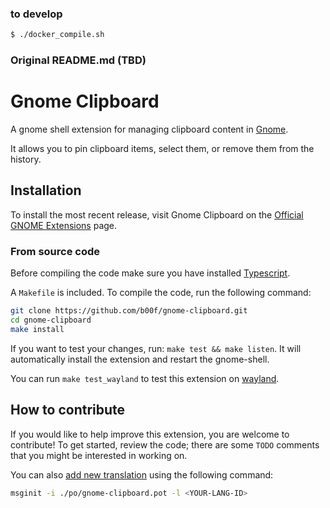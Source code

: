 ### to develop


```bash
$ ./docker_compile.sh

```

### Original README.md (TBD)

# Gnome Clipboard

A gnome shell extension for managing clipboard content in [Gnome](https://www.gnome.org/).

It allows you to pin clipboard items, select them, or remove them from the history.

## Installation

To install the most recent release, visit Gnome Clipboard on the
[Official GNOME Extensions](https://extensions.gnome.org/extension/4422/gnome-clipboard//) page.

### From source code

Before compiling the code make sure you have installed [Typescript](https://www.typescriptlang.org/download).

A `Makefile` is included. To compile the code, run the following command:

```bash
git clone https://github.com/b00f/gnome-clipboard.git
cd gnome-clipboard
make install
```

If you want to test your changes, run: `make test && make listen`.
It will automatically install the extension and restart the gnome-shell.

You can run `make test_wayland` to test this extension on [wayland](https://wayland.freedesktop.org/).

## How to contribute

If you would like to help improve this extension, you are welcome to contribute!
To get started, review the code; there are some `TODO` comments that you might be interested in working on.

You can also [add new translation](https://wiki.gnome.org/Attic/GnomeShell/Extensions/Writing#Extension_Utils) using the following command:

```bash
msginit -i ./po/gnome-clipboard.pot -l <YOUR-LANG-ID>
````

